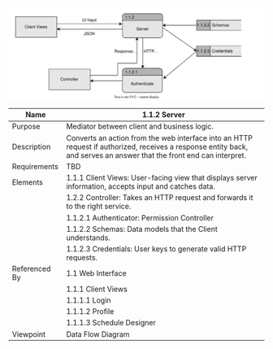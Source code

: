 ![](TeamThreeFiles/1.1.2%20Server%20DFD(1).svg)

| Name         | 1.1.2 Server                                      |
|--------------|--------------------------------------------------|
| Purpose      | Mediator between client and business logic.       |
| Description  | Converts an action from the web interface into an HTTP request if authorized, receives a response entity back, and serves an answer that the front end can interpret. |
| Requirements | TBD                                               |
| Elements     | 1.1.1 Client Views: User-facing view that displays server information, accepts input and catches data.                      |
|              | 1.2.2 Controller: Takes an HTTP request and forwards it to the right service.                               |
|              | 1.1.2.1 Authenticator: Permission Controller                              |
|              | 1.1.2.2 Schemas: Data models that the Client understands.                         |
|              | 1.1.2.3 Credentials: User keys to generate valid HTTP requests.                                |
| Referenced By| 1.1 Web Interface                                   |
|              | 1.1.1 Client Views                                  |
|              | 1.1.1.1 Login                                         |
|              | 1.1.1.2 Profile                                       |
|              | 1.1.1.3 Schedule Designer                             |
| Viewpoint    | Data Flow Diagram |


